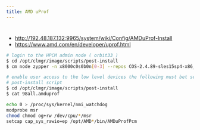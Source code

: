 ```yaml
---
title: AMD uProf
---
```


#

- http://192.48.187.132:9965/system/wiki/Config/AMDuProf-Install
- https://www.amd.com/en/developer/uprof.html

```sh title="installation of the AMD uProf ( MICRO-prof )" hl_lines="10-14"
# login to the HPCM admin node ( orbit33 )
$ cd /opt/clmgr/image/scripts/post-install
$ cm node zypper -n x8000c0s0b0n[0-3] --repos COS-2.4.89-sles15sp4-x86_64,SLE-15-SP4-Full-x86_64 install amduprof libcap1 libcap2 libcap-devel libcap-progs

# enable user access to the low level devices the following must bet set via a
# post-install script
$ cd /opt/clmgr/image/scripts/post-install
$ cat 98all.amduprof

echo 0 > /proc/sys/kernel/nmi_watchdog
modprobe msr
chmod chmod og+rw /dev/cpu/*/msr
setcap cap_sys_rawio=ep /opt/AMD*/bin/AMDuProfPcm
```
